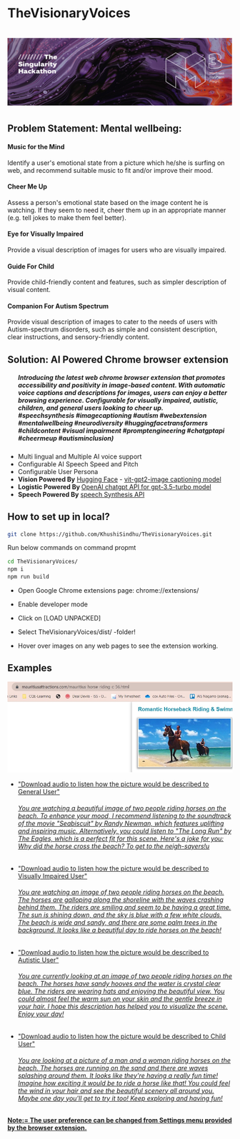 # TheVisionaryVoices
# ![Image Title](Media/M3.png)
## Problem Statement: Mental wellbeing: 
<h4>Music for the Mind</h4>
<p>Identify a user's emotional state from a picture which he/she is surfing on web, and recommend suitable music to fit and/or improve their mood.</p>

<h4>Cheer Me Up</h4>
<p>Assess a person's emotional state based on the image content he is watching. If they seem to need it, cheer them up in an appropriate manner (e.g. tell jokes to make them feel better).</p>

<h4>Eye for Visually Impaired</h4>
<p>Provide a visual description of images for users who are visually impaired.</p>

<h4>Guide For Child</h4>
<p>Provide child-friendly content and features, such as simpler description of visual content.</p>

<h4>Companion For Autism Spectrum</h4>
<p>Provide visual description of images to cater to the needs of users with Autism-spectrum disorders, such as simple and consistent description, clear instructions, and sensory-friendly content.</p>

## Solution: AI Powered Chrome browser extension
<ul><h5>Introducing the latest web chrome browser extension that promotes accessibility and positivity in image-based content. With automatic voice captions and descriptions for images, users can enjoy a better browsing experience. Configurable for visually impaired, autistic, children, and general users looking to cheer up.
 <br>
#speechsynthesis #imagecaptioning #autism #webextension #mentalwellbeing #neurodiversity #huggingfacetransformers #childcontent #visual impairment #promptengineering #chatgptapi #cheermeup #autisminclusion)
</h5>
  <li>Multi lingual and Multiple AI voice support</li>
  <li>Configurable AI Speech Speed and Pitch</li>
  <li>Configurable User Persona</li>
  <li><b>Vision Powered By</b> <a href="https://huggingface.co/" target="_blank">Hugging Face</a> - <a href="https://api-inference.huggingface.co/models/nlpconnect/vit-gpt2-image-captioning" target="_blank">vit-gpt2-image captioning model</a></li>
  <li><b>Logistic Powered By </b><a href="https://api.openai.com/v1/chat/completions" target="_blank">OpenAI chatgpt API for gpt-3.5-turbo model</a></li>
  <li><b>Speech Powered By</b> <a href="https://developer.chrome.com/blog/web-apps-that-talk-introduction-to-the-speech-synthesis-api/" target="_blank">speech Synthesis API</a></li>
</ul>


## How to set up in local?

```sh
git clone https://github.com/KhushiSindhu/TheVisionaryVoices.git
```
Run below commands on command propmt
```sh
cd TheVisionaryVoices/
npm i
npm run build
```

- Open Google Chrome extensions page: chrome://extensions/

- Enable developer mode

- Click on [LOAD UNPACKED]

- Select TheVisionaryVoices/dist/ -folder!

- Hover over images on any web pages to see the extension working.


## Examples
![Image Title](Media/demoimage.jpg)
<ul>
  <li><a href="https://github.com/KhushiSindhu/TheVisionaryVoices/raw/main/Media/GeneralUser2.m4a">"Download audio to listen how the picture would be described to General User"</li><h6>You are watching a beautiful image of two people riding horses on the beach. To enhance your mood, I recommend listening to the soundtrack of the movie "Seabiscuit" by Randy Newman, which features uplifting and inspiring music. Alternatively, you could listen to "The Long Run" by The Eagles, which is a perfect fit for this scene. Here's a joke for you: Why did the horse cross the beach? To get to the neigh-sayers!u</h6>
  <li><a href="https://github.com/KhushiSindhu/TheVisionaryVoices/raw/main/Media/VisuallyImpaired.m4a">"Download audio to listen how the picture would be described to Visually Impaired User"</li><h6>You are watching an image of two people riding horses on the beach. The horses are galloping along the shoreline with the waves crashing behind them. The riders are smiling and seem to be having a great time. The sun is shining down, and the sky is blue with a few white clouds. The beach is wide and sandy, and there are some palm trees in the background. It looks like a beautiful day to ride horses on the beach!</h6>
  <li><a href="https://github.com/KhushiSindhu/TheVisionaryVoices/raw/main/Media/AutisticUser.m4a">"Download audio to listen how the picture would be described to Autistic User"</li><h6>You are currently looking at an image of two people riding horses on the beach. The horses have sandy hooves and the water is crystal clear blue. The riders are wearing hats and enjoying the beautiful view. You could almost feel the warm sun on your skin and the gentle breeze in your hair. I hope this description has helped you to visualize the scene. Enjoy your day!</h6>
  <li><a href="https://github.com/KhushiSindhu/TheVisionaryVoices/raw/main/Media/child.m4a">"Download audio to listen how the picture would be described to Child User"</li><h6>You are looking at a picture of a man and a woman riding horses on the beach. The horses are running on the sand and there are waves splashing around them. It looks like they're having a really fun time! Imagine how exciting it would be to ride a horse like that! You could feel the wind in your hair and see the beautiful scenery all around you. Maybe one day you'll get to try it too! Keep exploring and having fun!</h6>
</ul>

#### Note:= The user preference can be changed from Settings menu provided by the browser extension.



